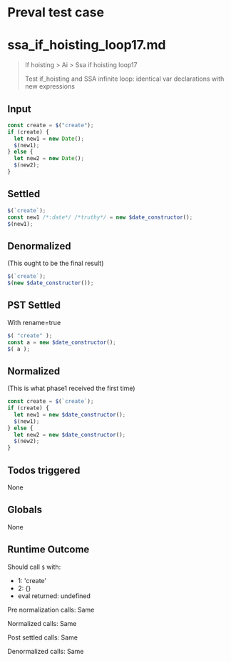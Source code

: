 # Preval test case

# ssa_if_hoisting_loop17.md

> If hoisting > Ai > Ssa if hoisting loop17
>
> Test if_hoisting and SSA infinite loop: identical var declarations with new expressions

## Input

`````js filename=intro
const create = $("create");
if (create) {
  let new1 = new Date();
  $(new1);
} else {
  let new2 = new Date();
  $(new2);
}
`````


## Settled


`````js filename=intro
$(`create`);
const new1 /*:date*/ /*truthy*/ = new $date_constructor();
$(new1);
`````


## Denormalized
(This ought to be the final result)

`````js filename=intro
$(`create`);
$(new $date_constructor());
`````


## PST Settled
With rename=true

`````js filename=intro
$( "create" );
const a = new $date_constructor();
$( a );
`````


## Normalized
(This is what phase1 received the first time)

`````js filename=intro
const create = $(`create`);
if (create) {
  let new1 = new $date_constructor();
  $(new1);
} else {
  let new2 = new $date_constructor();
  $(new2);
}
`````


## Todos triggered


None


## Globals


None


## Runtime Outcome


Should call `$` with:
 - 1: 'create'
 - 2: {}
 - eval returned: undefined

Pre normalization calls: Same

Normalized calls: Same

Post settled calls: Same

Denormalized calls: Same
